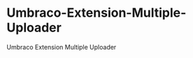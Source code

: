 Umbraco-Extension-Multiple-Uploader
===================================

Umbraco Extension Multiple Uploader
